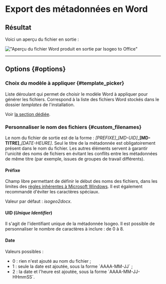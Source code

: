 # Export des métadonnées en Word

## Résultat

Voici un aperçu du fichier en sortie :

!["Aperçu du fichier Word produit en sortie par Isogeo to Office"](/assets/i2o_word_result.png)

---

## Options {#options}

### Choix du modèle à appliquer {#template_picker}

Liste déroulant qui permet de choisir le modèle Word à appliquer pour générer les fichiers. Correspond à la liste des fichiers Word stockés dans le dossier _templates_ de l'installation.

Voir [la section dédiée](/exporter/export-word/modele-dexport.md).

### Personnaliser le nom des fichiers {#custom_filenames}

Le nom du fichier de sortie est de la forme : _\[PREFIXE\]_\__\[MD-UID\]_\_**\[MD-TITRE\]**\__\[DATE-HEURE\]_. Seul le titre de la métadonnée est obligatoirement présent dans le nom du fichier. Les autres éléments servent à garantir l'unicité des noms de fichiers en évitant les conflits entre les métadonnées de même titre \(par exemple, issues de groupes de travail différents\).

#### Préfixe

Champ libre permettant de définir le début des noms des fichiers, dans les limites des [règles inhérentes à Microsoft Windows](https://msdn.microsoft.com/fr-fr/library/windows/desktop/aa365247%28v=vs.85%29.aspx). Il est également recommandé d'éviter les caractères spéciaux.

Valeur par défaut : _isogeo2docx_.

#### UID \(_Unique Identifier_\)

Il s'agit de l'identifiant unique de la métadonnée Isogeo. Il est possible de personnaliser le nombre de caractères à inclure : de 0 à 8.

#### Date

Valeurs possibles :

* 0 : rien n'est ajouté au nom du fichier ;
* 1 : seule la date est ajoutée, sous la forme \`AAAA-MM-JJ\` ;
* 2 : la date et l'heure est ajoutée, sous la forme \`AAAA-MM-JJ-HHmmSS\`.
